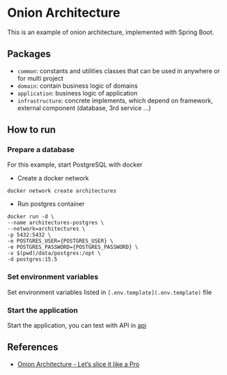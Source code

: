 # Onion Architecture
This is an example of onion architecture, implemented with Spring Boot.

## Packages
- `common`: constants and utilities classes that can be used in anywhere or for multi project
- `domain`: contain business logic of domains
- `application`: business logic of application
- `infrastructure`: concrete implements, which depend on framework, external component (database, 3rd service ...)

## How to run
### Prepare a database
For this example, start PostgreSQL with docker

- Create a docker network
```shell
docker network create architectures
```
- Run postgres container
```shell
docker run -d \
--name architectures-postgres \
--network=architectures \
-p 5432:5432 \
-e POSTGRES_USER={POSTGRES_USER} \
-e POSTGRES_PASSWORD={POSTGRES_PASSWORD} \
-v $(pwd)/data/postgres:/opt \
-d postgres:15.5
```

### Set environment variables
Set environment variables listed in `[.env.template](.env.template)` file

### Start the application
Start the application, you can test with API in [api](src/main/java/com/github/halab4dev/infrastructure/api)

## References
- [Onion Architecture - Let’s slice it like a Pro](https://medium.com/expedia-group-tech/onion-architecture-deed8a554423)
